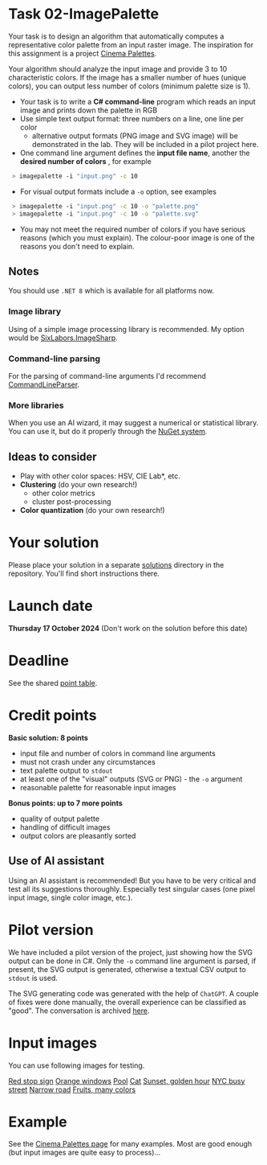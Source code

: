 # Task 02-ImagePalette
Your task is to design an algorithm that automatically computes a representative
color palette from an input raster image. The inspiration for this assignment
is a project [Cinema Palettes](https://www.facebook.com/cinemapalettes).

Your algorithm should analyze the input image and provide 3 to 10 characteristic
colors. If the image has a smaller number of hues (unique colors), you can output
less number of colors (minimum palette size is 1).

* Your task is to write a **C# command-line** program which reads an input image
  and prints down the palette in RGB
* Use simple text output format: three numbers on a line, one line per color
  * alternative output formats (PNG image and SVG image) will be demonstrated
	in the lab. They will be included in a pilot project here.
* One command line argument defines the **input file name**, another the **desired
  number of colors** , for example
```bash
 > imagepalette -i "input.png" -c 10
```
* For visual output formats include a `-o` option, see examples
```bash
 > imagepalette -i "input.png" -c 10 -o "palette.png"
 > imagepalette -i "input.png" -c 10 -o "palette.svg"
```
* You may not meet the required number of colors if you have serious reasons
  (which you must explain). The colour-poor image is one of the reasons you
  don't need to explain.

## Notes
You should use `.NET 8` which is available for all platforms now.

### Image library
Using of a simple image processing library is recommended. My option would
be [SixLabors.ImageSharp](https://www.nuget.org/packages/SixLabors.ImageSharp/).

### Command-line parsing
For the parsing of command-line arguments I'd recommend
[CommandLineParser](https://www.nuget.org/packages/CommandLineParser/).

### More libraries
When you use an AI wizard, it may suggest a numerical or statistical library.
You can use it, but do it properly through the [NuGet system](https://www.nuget.org/).

## Ideas to consider
* Play with other color spaces: HSV, CIE Lab*, etc.
* **Clustering** (do your own research!)
  * other color metrics
  * cluster post-processing
* **Color quantization** (do your own research!)

# Your solution
Please place your solution in a separate [solutions](solutions/README.md)
directory in the repository. You'll find short instructions there.

# Launch date
**Thursday 17 October 2024**
(Don't work on the solution before this date)

# Deadline
See the shared [point table](https://docs.google.com/spreadsheets/d/11OnE4a-b27eOJ00pfbsYOk7uSdr0hzKrELs_vFG3a_Q/edit?usp=sharing).

# Credit points
**Basic solution: 8 points**
* input file and number of colors in command line arguments
* must not crash under any circumstances
* text palette output to `stdout`
* at least one of the "visual" outputs (SVG or PNG) - the `-o` argument
* reasonable palette for reasonable input images

**Bonus points: up to 7 more points**
* quality of output palette
* handling of difficult images
* output colors are pleasantly sorted

## Use of AI assistant
Using an AI assistant is recommended! But you have to be very critical and
test all its suggestions thoroughly. Especially test singular cases (one
pixel input image, single color image, etc.).

# Pilot version
We have included a pilot version of the project, just showing how the SVG
output can be done in C#. Only the `-o` command line argument is parsed, if
present, the SVG output is generated, otherwise a textual CSV output to `stdout`
is used.

The SVG generating code was generated with the help of `ChatGPT`. A couple
of fixes were done manually, the overall experience can be classified as "good".
The conversation is archived [here](https://chat.openai.com/share/c0bd824d-71e7-403d-a2a2-e418d4f16435).

# Input images
You can use following images for testing.

[Red stop sign](https://unsplash.com/photos/a-snow-covered-street-with-a-red-stop-sign-Ow3ycF_ZYI4)
[Orange windows](https://unsplash.com/photos/z9hvkSDWMIM)
[Pool](https://unsplash.com/photos/c4Eh-VZcWoc)
[Cat](https://unsplash.com/photos/7xsBS4vFR-g)
[Sunset, golden hour](https://unsplash.com/photos/WY_z540lzlU)
[NYC busy street](https://unsplash.com/photos/esPP01NpBfY)
[Narrow road](https://unsplash.com/photos/nTTh5UXkHp8)
[Fruits, many colors](https://unsplash.com/photos/ihP15orhXT4)

# Example
See the [Cinema Palettes page](https://www.facebook.com/cinemapalettes) for many examples.
Most are good enough (but input images are quite easy to process)...
